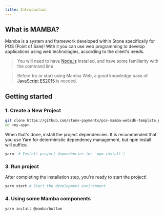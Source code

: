 ```yaml
---
title: Introduction
---
```


## What is MAMBA?

Mamba is a system and framework developed within Stone specifically for POS (Point of Sale)!
With it you can use web programming to develop applications using web technologies, according to the client's needs.

> You will need to have [Node.js](https://nodejs.org/en/) installed, and have some familiarity with the command line

> Before try or start using Mamba Web, a good knowledge base of [JavaScript ES2015](http://babeljs.io/docs/learn-es2015/) is needed.

## Getting started

### 1. Create a New Project

```bash
git clone https://github.com/stone-payments/pos-mamba-websdk-template.git <my-app>
cd <my-app>
```
When that's done, install the project dependencies. It is recommended that you use Yarn for deterministic dependency management, but npm install will suffice.

```bash
yarn  # Install project dependencies (or `npm install`)
```

### 3. Run project

After completing the installation step, you're ready to start the project!

```bash
yarn start # Start the development environment
```

### 4. Using some Mamba components

```bash
yarn install @mamba/buttom
```
